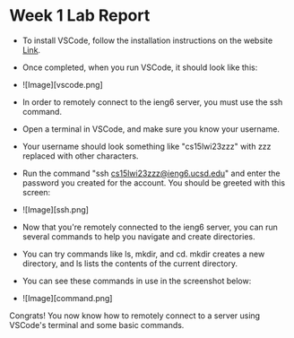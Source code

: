 # Week 1 Lab Report

* To install VSCode, follow the installation instructions on the website [Link](https://code.visualstudio.com).
* Once completed, when you run VSCode, it should look like this:
* ![Image][vscode.png]

* In order to remotely connect to the ieng6 server, you must use the ssh command.
* Open a terminal in VSCode, and make sure you know your username. 
* Your username should look something like "cs15lwi23zzz" with zzz replaced with other characters.
* Run the command "ssh cs15lwi23zzz@ieng6.ucsd.edu" and enter the password you created for the account. You should be greeted with this screen:
* ![Image][ssh.png]

* Now that you're remotely connected to the ieng6 server, you can run several commands to help you navigate and create directories.
* You can try commands like ls, mkdir, and cd. mkdir creates a new directory, and ls lists the contents of the current directory.
* You can see these commands in use in the screenshot below:
* ![Image][command.png]

Congrats! You now know how to remotely connect to a server using VSCode's terminal and some basic commands.
